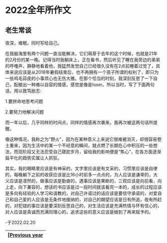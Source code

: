 # 2022全年所作文

## 老生常谈

夜深，难眠，同时写给自己。

在我脑海里有两个问题一直没能解决，它们萌芽于去年的这个时候，也就是21年的2月份的某一晚。记得当时我躺床上，正在看书，然后听见了睡在我旁边的弟弟的呼噜声，静静地看着他，我猛然发觉自己已经很久没有在2点前睡着过觉了，具体来说应该是从2018年暑假结束后，也不再拥有一个孩子所谓的权利了，即只为一些鸡毛蒜皮的小事烦心也无伤大雅。在那个恰当的时刻，我深刻反思了一下自己，酝酿出一种难以自容的情感，感觉是像是loser。所以当时，写了下面两句话，用以敦笃励志:

1.要拼命地思考问题

2.要努力地解决问题

而一年以后，几乎同样的时间点，同样的情感再次袭来，我再次被这两句话所提醒。

像这种情况，我称之为"野火"，因为在某种意义上来说它很难被消灭，却很容易卷土重来，因为生活中的某一个不经意的瞬间，就点燃了长期在心中积压的一些想法，而现阶段又无法忍受自己蹉跎岁月，留给我的影响便是“焦心“，在各方面逐渐扁平化的趋势实属让人抓狂。

其实，我的眼睛里应该是有神采的，文字里应该是有文采的，习惯里应该是自律的，每晚躺下之前的收获应该是比16小时前多一点点的，为人应该是谦卑的，大义应该是凛然的，做事应该是勤奋的，遇事应该是果断的，三观应该是向前看，向上走，向下兼容的，想读的书应该是过一段时间就该看完一本的，成长的过程应该是多向有经验的人学习和请教的，对自己许诺过的话应该是要信守承诺的，对爱自己和自己爱的人应该是无条件地接纳的，对自己的期望应该是日有所追，夜有所赶的，对犯错的事应该是要深刻反思自己的，对生活应该是充满热情与怀有信心的，对人应该是真诚而充满同理心的，追求这些的意义应该是做到了再来赋予的。

-于2022.02.20

| [[Previous year](./2021.md) |
|-----------------------------|